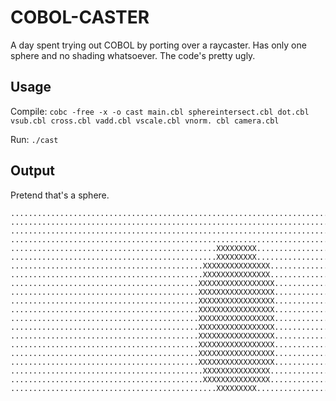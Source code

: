 # COBOL-CASTER

A day spent trying out COBOL by porting over a raycaster. Has only one sphere and no shading whatsoever. The code's pretty ugly.

## Usage

Compile: `cobc -free -x -o cast main.cbl sphereintersect.cbl dot.cbl vsub.cbl cross.cbl vadd.cbl vscale.cbl vnorm. cbl camera.cbl`

Run: `./cast`

## Output

Pretend that's a sphere.

```
................................................................................
................................................................................
................................................................................
................................................................................
..............................................XXXXXXXXX.........................
..............................................XXXXXXXXX.........................
...........................................XXXXXXXXXXXXXXX......................
...........................................XXXXXXXXXXXXXXX......................
..........................................XXXXXXXXXXXXXXXXX.....................
..........................................XXXXXXXXXXXXXXXXX.....................
..........................................XXXXXXXXXXXXXXXXX.....................
..........................................XXXXXXXXXXXXXXXXX.....................
..........................................XXXXXXXXXXXXXXXXX.....................
..........................................XXXXXXXXXXXXXXXXX.....................
..........................................XXXXXXXXXXXXXXXXX.....................
..........................................XXXXXXXXXXXXXXXXX.....................
..........................................XXXXXXXXXXXXXXXXX.....................
..........................................XXXXXXXXXXXXXXXXX.....................
...........................................XXXXXXXXXXXXXXX......................
...........................................XXXXXXXXXXXXXXX......................
..............................................XXXXXXXXX.........................
```
